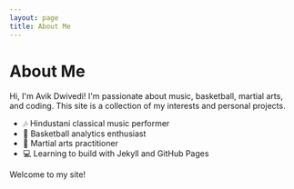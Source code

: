 ```yaml
---
layout: page
title: About Me
---
```


# About Me

Hi, I'm Avik Dwivedi! I'm passionate about music, basketball, martial arts, and coding. This site is a collection of my interests and personal projects.

- 🎶 Hindustani classical music performer  
- 🏀 Basketball analytics enthusiast  
- 🥋 Martial arts practitioner  
- 💻 Learning to build with Jekyll and GitHub Pages

Welcome to my site!

